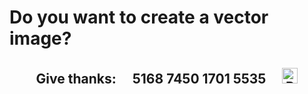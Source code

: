 # <p id="UP">Do you want to create a vector image?</p>

> 

## <p align="center">Give thanks:&ensp;&ensp; 5168 7450 1701 5535 &ensp;&ensp;<a href="https://en.privatbank.ua/all-ways-to-receive-send-an-international-transfer"><img src="https://upload.wikimedia.org/wikipedia/uk/f/ff/%D0%9B%D0%BE%D0%B3%D0%BE%D1%82%D0%B8%D0%BF_%D0%9F%D1%80%D0%B8%D0%B2%D0%B0%D1%8224.png" width = "25" alt="Privat Bank UA"> </a></p>

### 
